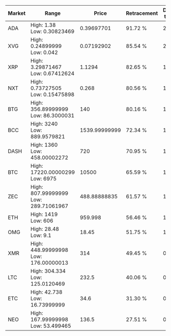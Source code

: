 | Market | Range | Price| Retracement | Doubles to 50% |
| --- | --- | --- | --- | --- |
| ADA | High: 1.38<br />Low: 0.30823469 | 0.39697701 | 91.72 % | 2.13 |
| XVG | High: 0.24899999<br />Low: 0.042 | 0.07192902 | 85.54 % | 2.02 |
| XRP | High: 3.29871467<br />Low: 0.67412624 | 1.1294 | 82.65 % | 1.76 |
| NXT | High: 0.73727505<br />Low: 0.15475898 | 0.268 | 80.56 % | 1.66 |
| BTG | High: 356.89999999<br />Low: 86.3000031 | 140 | 80.16 % | 1.58 |
| BCC | High: 3240<br />Low: 889.9579821 | 1539.99999999 | 72.34 % | 1.34 |
| DASH | High: 1360<br />Low: 458.00002272 | 720 | 70.95 % | 1.26 |
| BTC | High: 17220.00000299<br />Low: 6975 | 10500 | 65.59 % | 1.15 |
| ZEC | High: 807.99999999<br />Low: 289.71061967 | 488.88888835 | 61.57 % | 1.12 |
| ETH | High: 1419<br />Low: 606 | 959.998 | 56.46 % | 1.05 |
| OMG | High: 28.48<br />Low: 9.1 | 18.45 | 51.75 % | 1.02 |
| XMR | High: 448.99999998<br />Low: 176.00000013 | 314 | 49.45 % | 0.00 |
| LTC | High: 304.334<br />Low: 125.0120469 | 232.5 | 40.06 % | 0.00 |
| ETC | High: 42.738<br />Low: 16.73999999 | 34.6 | 31.30 % | 0.00 |
| NEO | High: 167.99999998<br />Low: 53.499465 | 136.5 | 27.51 % | 0.00 |
